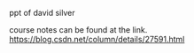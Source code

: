 ppt of david silver

course notes can be found at the link. https://blog.csdn.net/column/details/27591.html
